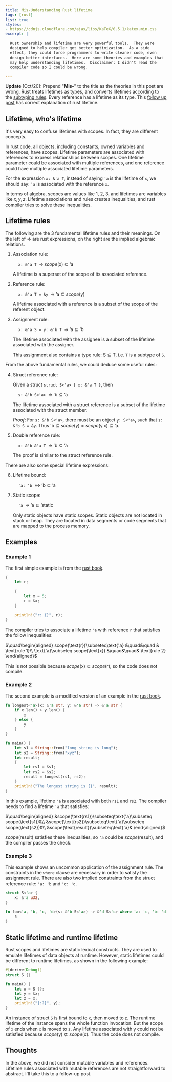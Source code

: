```yaml
---
title: Mis-Understanding Rust lifetime
tags: [rust]
list: true
styles:
- https://cdnjs.cloudflare.com/ajax/libs/KaTeX/0.5.1/katex.min.css
excerpt: |

  Rust ownership and lifetime are very powerful tools.  They were
  designed to help compiler get better optimization.  As a side
  effect, they could force programmers to write cleaner code, even
  design better interfaces.  Here are some theories and examples that
  may help understanding lifetimes.  Disclaimer: I didn't read the
  compiler code so I could be wrong.

---
```


**Update** [Oct/20]: Prepend "**Mis-**" to the title as the theories
in this post are wrong.  Rust treats lifetimes as types, and converts
lifetimes according to the [subtyping
rules](https://doc.rust-lang.org/nomicon/subtyping.html#variance).
Every reference has a lifetime as its type.  This [follow up
post](/posts/2019-10-20-rust-lifetime-mut/) has correct explanation of
rust lifetime.

## Lifetime, who's lifetime

It's very easy to confuse lifetimes with scopes.  In fact, they are
different concepts.

In rust code, all objects, including constants, owned variables and
references, have scopes.  Lifetime parameters are associated with
references to express relationships between scopes.  One lifetime
parameter could be associated with multiple references, and one
reference could have multiple associated lifetime parameters.

For the expression `x: &'a T`, instead of saying `'a` is the lifetime
of `x`, we should say: `'a` is associated with the reference `x`.

In terms of algebra, scopes are values like 1, 2, 3, and lifetimes are
variables like $x, y, z$.  Lifetime associations and rules creates
inequalities, and rust compiler tries to solve these inequalities.

## Lifetime rules

The following are the 3 fundamental lifetime rules and their meanings.
On the left of $\Rightarrow$ are rust expressions, on the right are
the implied algebraic relations.

1. Association rule:

   $\quad$`x: &'a T` $\;\Rightarrow\;scope(\text{x})\subseteq\text{'a}$

   A lifetime is a superset of the scope of its associated reference.

2. Reference rule:

   $\quad$`x: &'a T = &y` $\;\Rightarrow\;\text{'a}\subseteq scope(\text{y})$

   A lifetime associated with a reference is a subset of the scope of
   the referent object.

3. Assignment rule:

   $\quad$`x: &'a S = y: &'b T` $\;\Rightarrow\;\text{'a}\subseteq\text{'b}$

   The lifetime associated with the assignee is a subset of the
   lifetime associated with the assigner.

   This assignment also contains a type rule:
   <nobr>$\text{S}\subseteq\text{T}$,</nobr> i.e. `T` is a subtype of
   `S`.

From the above fundamental rules, we could deduce some useful rules:

4. Struct reference rule:

   Given a struct `struct S<'a> { x: &'a T }`, then

   $\quad$`s: &'b S<'a>` $\;\Rightarrow\;\text{'b}\subseteq\text{'a}$

   The lifetime associated with a struct reference is a subset of the
   lifetime associated with the struct member.

   *Proof*: For `s: &'b S<'a>`, there must be an object `y: S<'a>`,
   such that `s: &'b S = &y`.  Thus $\text{'b}\subseteq
   scope(\text{y}) = scope(\text{y.x})\subseteq\text{'a}$.

5. Double reference rule:

   $\quad$`x: &'b &'a T` $\;\Rightarrow\;\text{'b}\subseteq\text{'a}$

   The proof is similar to the struct reference rule.

There are also some special lifetime expressions:

6. Lifetime bound:

   $\quad$`'a: 'b` $\;\Leftrightarrow\;\text{'b}\subseteq\text{'a}$

7. Static scope:

   $\quad$`'a` $\;\Rightarrow\;\text{'a}\subseteq\text{'static}$

   Only static objects have static scopes.  Static objects are not
   located in stack or heap.  They are located in data segments or
   code segments that are mapped to the process memory.

## Examples

### Example 1

The first simple example is from the
[rust book](https://doc.rust-lang.org/stable/book/ch10-03-lifetime-syntax.html#preventing-dangling-references-with-lifetimes).

<div class="badcode"></div>

```rust
{
    let r;

    {
        let x = 5;
        r = &x;
    }

    println!("r: {}", r);
}
```

The compiler tries to associate a lifetime `'a` with reference `r`
that satisfies the follow inequalities:

$\quad\begin{aligned}
scope(\text{r})\subseteq\text{'a} &\quad&\quad & \text{rule 1}\\
\text{'a}\subseteq scope(\text{x}) &\quad&\quad& \text{rule 2}
\end{aligned}$

This is not possible because $scope(\text{x})\subseteq
scope(\text{r})$, so the code does not compile.

### Example 2

The second example is a modified version of an example in the
[rust book](https://doc.rust-lang.org/stable/book/ch10-03-lifetime-syntax.html#lifetime-annotations-in-function-signatures).

```rust
fn longest<'a>(x: &'a str, y: &'a str) -> &'a str {
    if x.len() > y.len() {
        x
    } else {
        y
    }
}

fn main() {
    let s1 = String::from("long string is long");
    let s2 = String::from("xyz");
    let result;
    {
        let rs1 = &s1;
        let rs2 = &s2;
        result = longest(rs1, rs2);
    }
    println!("The longest string is {}", result);
}
```

In this example, lifetime `'a` is associated with both `rs1` and
`rs2`.  The compiler needs to find a lifetime `'a` that satisfies:

$\quad\begin{aligned}
&scope(\text{rs1})\subseteq\text{'a}\subseteq scope(\text{s1})&\\
&scope(\text{rs2})\subseteq\text{'a}\subseteq scope(\text{s2})&\\
&scope(\text{result})\subseteq\text{'a}&
\end{aligned}$

$scope(\text{result})$ satisfies these inequalities, so `'a` could be
$scope(\text{result})$, and the compiler passes the check.

### Example 3

This example shows an uncommon application of the assignment rule.
The constraints in the `where` clause are necessary in order to
satisfy the assignment rule.  There are also two implied constraints
from the struct reference rule: `'a: 'b` and `'c: 'd`.

```rust
struct S<'a> {
    x: &'a u32,
}

fn foo<'a, 'b, 'c, 'd>(s: &'b S<'a>) -> &'d S<'c> where 'a: 'c, 'b: 'd {
    s
}
```

## Static lifetime and runtime lifetime

Rust scopes and lifetimes are static lexical constructs.  They are
used to emulate lifetimes of data objects at runtime.  However, static
lifetimes could be different to runtime lifetimes, as shown in the
following example:

<div class="badcode"></div>

```rust
#[derive(Debug)]
struct S {}

fn main() {
    let x = S {};
    let y = &x;
    let z = x;
    println!("{:?}", y);
}
```

An instance of struct `S` is first bound to `x`, then moved to `z`.
The runtime lifetime of the instance spans the whole function
invocation.  But the scope of `x` ends when `x` is moved to `z`.  Any
lifetime associated with y could not be satisfied because
$scope(\text{y})\nsubseteq scope(\text{x})$.  Thus the code does not
compile.

## Thoughts

In the above, we did not consider mutable variables and references.
Lifetime rules associated with mutable references are not
straightforward to abstract.  I'll take this to a follow-up post.
